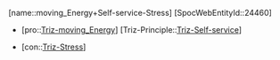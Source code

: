 ﻿---
type: TrizContradiction
aliases:
- moving_Energy+Self-service-Stress
license: CC BY-SA 4.0
copyright: https://github.com/SpocWeb
IsDeleted: false
IsReadOnly: false
Confidential: public
tags: 
- Triz/Contradiction
---
[name::moving_Energy+Self-service-Stress]
[SpocWebEntityId::24460]
+ [pro::[Triz-moving_Energy](tech/Triz/Parameter/Triz-moving_Energy.md)]
[Triz-Principle::[Triz-Self-service](tech/Triz/Principle/Triz-Self-service.md)]
- [con::[Triz-Stress](tech/Triz/Parameter/Triz-Stress.md)]

